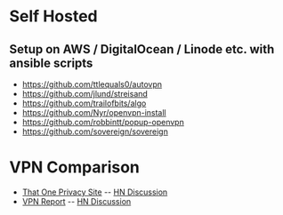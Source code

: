 # Self Hosted
## Setup on AWS / DigitalOcean / Linode etc. with ansible scripts
- https://github.com/ttlequals0/autovpn 
- https://github.com/jlund/streisand
- https://github.com/trailofbits/algo
- https://github.com/Nyr/openvpn-install 
- https://github.com/robbintt/popup-openvpn
- https://github.com/sovereign/sovereign

# VPN Comparison
- [That One Privacy Site](https://thatoneprivacysite.net/vpn-comparison-chart/)
-- [HN Discussion](https://news.ycombinator.com/item?id=13425728)
- [VPN Report](https://vpnreport.org/)
-- [HN Discussion](https://news.ycombinator.com/item?id=14974383)
